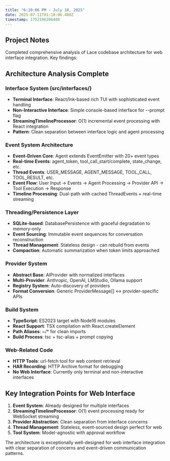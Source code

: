 ```yaml
---
title: "6:10:06 PM - July 10, 2025"
date: 2025-07-11T01:10:06.408Z
timestamp: 1752196206408
---
```


## Project Notes

Completed comprehensive analysis of Lace codebase architecture for web interface integration. Key findings:

## Architecture Analysis Complete

### Interface System (src/interfaces/)
- **Terminal Interface**: React/Ink-based rich TUI with sophisticated event handling
- **Non-Interactive Interface**: Simple console-based interface for --prompt flag
- **StreamingTimelineProcessor**: O(1) incremental event processing with React integration
- **Pattern**: Clean separation between interface logic and agent processing

### Event System Architecture
- **Event-Driven Core**: Agent extends EventEmitter with 20+ event types
- **Real-time Events**: agent_token, tool_call_start/complete, state_change, etc.
- **Thread Events**: USER_MESSAGE, AGENT_MESSAGE, TOOL_CALL, TOOL_RESULT, etc.
- **Event Flow**: User Input → Events → Agent Processing → Provider API → Tool Execution → Response
- **Timeline Processing**: Dual-path with cached ThreadEvents + real-time streaming

### Threading/Persistence Layer
- **SQLite-based**: DatabasePersistence with graceful degradation to memory-only
- **Event Sourcing**: Immutable event sequences for conversation reconstruction
- **Thread Management**: Stateless design - can rebuild from events
- **Compaction**: Automatic summarization when token limits approached

### Provider System
- **Abstract Base**: AIProvider with normalized interfaces
- **Multi-Provider**: Anthropic, OpenAI, LMStudio, Ollama support
- **Registry System**: Auto-discovery of providers
- **Format Conversion**: Generic ProviderMessage[] ↔ provider-specific APIs

### Build System
- **TypeScript**: ES2023 target with Node16 modules
- **React Support**: TSX compilation with React.createElement
- **Path Aliases**: ~/\* for clean imports
- **Build Process**: tsc + tsc-alias + prompt copying

### Web-Related Code
- **HTTP Tools**: url-fetch tool for web content retrieval
- **HAR Recording**: HTTP Archive format for debugging
- **No Web Interface**: Currently only terminal and non-interactive interfaces

## Key Integration Points for Web Interface

1. **Event System**: Already designed for multiple interfaces
2. **StreamingTimelineProcessor**: O(1) event processing ready for WebSocket streaming
3. **Provider Abstraction**: Clean separation from interface concerns
4. **Thread Management**: Stateless, event-sourced design perfect for web
5. **Tool System**: Model-agnostic with approval workflow

The architecture is exceptionally well-designed for web interface integration with clear separation of concerns and event-driven communication patterns.
